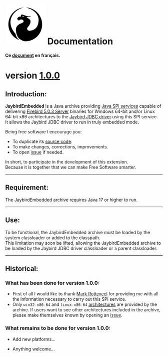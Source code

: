 <!--
╔════════════════════════════════════════════════════════════════════════════════════╗
║                                                                                    ║
║   Copyright (c) 2020-25 https://prrvchr.github.io                                  ║
║                                                                                    ║
║   Permission is hereby granted, free of charge, to any person obtaining            ║
║   a copy of this software and associated documentation files (the "Software"),     ║
║   to deal in the Software without restriction, including without limitation        ║
║   the rights to use, copy, modify, merge, publish, distribute, sublicense,         ║
║   and/or sell copies of the Software, and to permit persons to whom the Software   ║
║   is furnished to do so, subject to the following conditions:                      ║
║                                                                                    ║
║   The above copyright notice and this permission notice shall be included in       ║
║   all copies or substantial portions of the Software.                              ║
║                                                                                    ║
║   THE SOFTWARE IS PROVIDED "AS IS", WITHOUT WARRANTY OF ANY KIND,                  ║
║   EXPRESS OR IMPLIED, INCLUDING BUT NOT LIMITED TO THE WARRANTIES                  ║
║   OF MERCHANTABILITY, FITNESS FOR A PARTICULAR PURPOSE AND NONINFRINGEMENT.        ║
║   IN NO EVENT SHALL THE AUTHORS OR COPYRIGHT HOLDERS BE LIABLE FOR ANY             ║
║   CLAIM, DAMAGES OR OTHER LIABILITY, WHETHER IN AN ACTION OF CONTRACT,             ║
║   TORT OR OTHERWISE, ARISING FROM, OUT OF OR IN CONNECTION WITH THE SOFTWARE       ║
║   OR THE USE OR OTHER DEALINGS IN THE SOFTWARE.                                    ║
║                                                                                    ║
╚════════════════════════════════════════════════════════════════════════════════════╝
-->
# [![JaybirdEmbedded logo][1]][2] Documentation

**Ce [document][3] en français.**

# version [1.0.0][4]

## Introduction:

**JaybirdEmbedded** is a Java archive providing [Java SPI services][5] capable of delivering [Firebird 5.0.3 Server][6] binaries for Windows 64-bit and/or Linux 64-bit x86 architectures to the [Jaybird JDBC driver][7] using this SPI service.  
It allows the Jaybird JDBC driver to run in truly embedded mode.

Being free software I encourage you:
- To duplicate its [source code][8].
- To make changes, corrections, improvements.
- To open [issue][9] if needed.

In short, to participate in the development of this extension.  
Because it is together that we can make Free Software smarter.

___

## Requirement:

The JaybirdEmbedded archive requires Java 17 or higher to run.

___

## Use:

To be functional, the JaybirdEmbedded archive must be loaded by the system classloader or added to the classpath.  
This limitation may soon be lifted, allowing the JaybirdEmbedded archive to be loaded by the Jaybird JDBC driver classloader or a parent classloader.

___

## Historical:

### What has been done for version 1.0.0:

- First of all I would like to thank [Mark Rotteveel][10] for providing me with all the information necessary to carry out this SPI service.
- Only `win32-x86-64` and `linux-x86-64` [architectures][11] are provided by the archive. If users want to see other architectures included in the archive, please make themselves known by opening an [issue][9].

### What remains to be done for version 1.0.0:

- Add new platforms...

- Anything welcome...

[1]: </img/jaybird.svg#collapse>
[2]: <https://prrvchr.github.io/JaybirdEmbedded/>
[3]: <https://prrvchr.github.io/JaybirdEmbedded/README_fr>
[4]: <https://prrvchr.github.io/JaybirdEmbedded#what-has-been-done-for-version-100>
[5]: <https://docs.oracle.com/javase/tutorial/sound/SPI-intro.html>
[6]: <https://www.firebirdsql.org/en/firebird-5-0-3>
[7]: <https://firebirdsql.org/en/jdbc-driver/>
[8]: <https://github.com/prrvchr/JaybirdEmbedded/>
[9]: <https://github.com/prrvchr/JaybirdEmbedded/issues/new>
[10]: <https://github.com/mrotteveel>
[11]: <https://github.com/java-native-access/jna/blob/master/src/com/sun/jna/Platform.java#L66>

